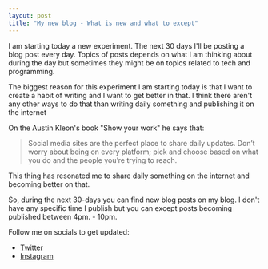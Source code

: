 ```yaml
---
layout: post
title: "My new blog - What is new and what to except"
---
```


I am starting today a new experiment. The next 30 days I'll be posting a blog post every day. Topics of posts depends on what I am thinking about during the day but sometimes they might be on topics related to tech and programming.

The biggest reason for this experiment I am starting today is that I want to create a habit of writing and I want to get better in that. I think there aren't any other ways to do that than writing daily something and publishing it on the internet

On the Austin Kleon's book "Show your work" he says that:

> Social media sites are the perfect place to share daily updates. Don’t worry about being on every platform; pick and choose based on what you do and the people you’re trying to reach.

This thing has resonated me to share daily something on the internet and becoming better on that.

So, during the next 30-days you can find new blog posts on my blog. I don't have any specific time I publish but you can except posts becoming published between 4pm. - 10pm.

Follow me on socials to get updated:

- [Twitter](https://twitter.com/sopanenm)
- [Instagram](https://instagram.com/sopanem)
